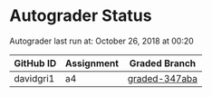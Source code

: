 # Autograder Status
Autograder last run at: October 26, 2018 at 00:20

| GitHub ID | Assignment | Graded Branch |
|-----------|------------|---------------|
| davidgri1 | a4 | [graded-347aba](https://github.com/Fall2018COMP401-001/a4-davidgri1/tree/graded-347aba) | 

